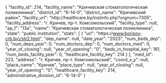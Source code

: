 {
    "facility_id": 214,
    "facility_name": "Кричевская стоматологическая поликлиника",
    "district_id": "6-14-0",
    "district_name": "Кричевский район",
    "facility_url": "http:\/\/healthcare.by\/instinfo.php?orgnum=7305",
    "facility_address": "г. Кричев, пр-т. Комсомольский",
    "facility_type": null,
    "ap_1": "13а",
    "name": "Кричевская стоматологическая поликлиника",
    "state": "public institution",
    "stats": [
        {
            "url": "https:\/\/www.borisov-crb.by\/str2.html",
            "dep_name": null,
            "date_year": "2023",
            "num_beds_dep": 0,
            "num_deps_year": 0,
            "num_doctors_dep": 0,
            "num_doctors_med": 0,
            "year_of_closing": null,
            "year_of_opening": "0",
            "beds_in_hospital_key": 161,
            "num_beds_facility_year": 0,
            "healthcare_facility_key": 214
        }
    ],
    "med_id": 223,
    "address": "г. Кричев, пр-т. Комсомольский",
    "coord_x_y": null,
    "place_name": "Кричев",
    "place_type": null,
    "year_of_closing": null,
    "year_of_opening": "0",
    "healthcare_facility_key": 214,
    "administrative_division_id": "6-14-0"
}